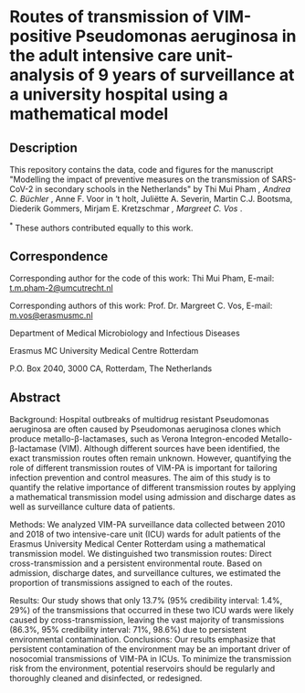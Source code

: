 # Routes of transmission of VIM-positive Pseudomonas aeruginosa in the adult intensive care unit- analysis of 9 years of surveillance at a university hospital using a mathematical model


## Description
This repository contains the data, code and figures for the manuscript "Modelling the impact of preventive measures on the transmission of SARS-CoV-2 in secondary schools in the Netherlands" by Thi Mui Pham <sup>*</sup>, Andrea C. Büchler <sup>*</sup>, Anne F. Voor in ‘t holt, Juliëtte A. Severin, Martin C.J. Bootsma, Diederik Gommers, Mirjam E. Kretzschmar <sup>*</sup>, Margreet C. Vos <sup>*</sup>.

<sup>*</sup> These authors contributed equally to this work.


## Correspondence
Corresponding author for the code of this work: Thi Mui Pham, E-mail: t.m.pham-2@umcutrecht.nl

Corresponding authors of this work: Prof. Dr. Margreet C. Vos, E-mail: m.vos@erasmusmc.nl

Department of Medical Microbiology and Infectious Diseases  

Erasmus MC University Medical Centre Rotterdam 

P.O. Box 2040, 3000 CA, Rotterdam, The Netherlands


## Abstract
Background: Hospital outbreaks of multidrug resistant Pseudomonas aeruginosa are often caused by Pseudomonas aeruginosa clones which produce metallo-β-lactamases, such as Verona Integron-encoded Metallo-β-lactamase (VIM). Although different sources have been identified, the exact transmission routes often remain unknown. However, quantifying the role of different transmission routes of VIM-PA is important for tailoring infection prevention and control measures. The aim of this study is to quantify the relative importance of different transmission routes by applying a mathematical transmission model using admission and discharge dates as well as surveillance culture data of patients.

Methods: We analyzed VIM-PA surveillance data collected between 2010 and 2018 of two intensive-care unit (ICU) wards for adult patients of the Erasmus University Medical Center Rotterdam using a mathematical transmission model. We distinguished two transmission routes: Direct cross-transmission and a persistent environmental route. Based on admission, discharge dates, and surveillance cultures, we estimated the proportion of transmissions assigned to each of the routes. 

Results: Our study shows that only 13.7% (95% credibility interval: 1.4%, 29%) of the transmissions that occurred in these two ICU wards were likely caused by cross-transmission, leaving the vast majority of transmissions (86.3%, 95% credibility interval: 71%, 98.6%) due to persistent environmental contamination. 
Conclusions: Our results emphasize that persistent contamination of the environment may be an important driver of nosocomial transmissions of VIM-PA in ICUs. To minimize the transmission risk from the environment, potential reservoirs should be regularly and thoroughly cleaned and disinfected, or redesigned.

